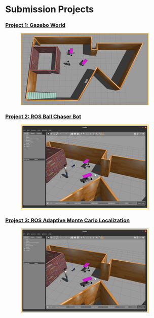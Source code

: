 # Submission Projects

### [Project 1: Gazebo World](./project1_gazeboWorld/)

<img src="./doc/p1_screenshot.png" width=400 style="border: 1px solid orange; margin-left: 50px;"/>

<br>

### [Project 2: ROS Ball Chaser Bot](./project2_rosChaserBot/)

<img src="./project2_rosChaserBot/doc/gazebo.png" width=400 style="border: 1px solid orange; margin-left: 50px;"/>

<br>

### [Project 3: ROS Adaptive Monte Carlo Localization](./project2_rosChaserBot/)

<img src="./project2_rosChaserBot/doc/gazebo.png" width=400 style="border: 1px solid orange; margin-left: 50px;"/>

<br>
